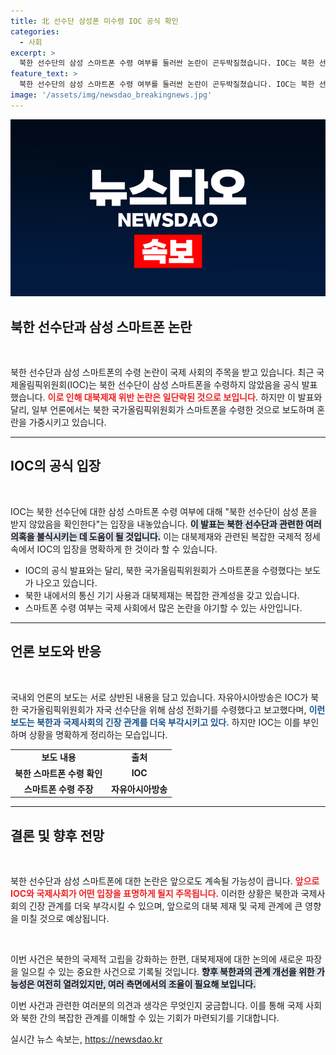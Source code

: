 ```yaml
---
title: 北 선수단 삼성폰 미수령 IOC 공식 확인
categories:
  - 사회
excerpt: >
  북한 선수단의 삼성 스마트폰 수령 여부를 둘러싼 논란이 곤두박질쳤습니다. IOC는 북한 선수단이 삼성 폰을 받지 않았다고 공식 발표하며 대북제재 위반 가능성을 부인했습니다.
feature_text: >
  북한 선수단의 삼성 스마트폰 수령 여부를 둘러싼 논란이 곤두박질쳤습니다. IOC는 북한 선수단이 삼성 폰을 받지 않았다고 공식 발표하며 대북제재 위반 가능성을 부인했습니다.
image: '/assets/img/newsdao_breakingnews.jpg'
---
```


<p><img src="/assets/img/newsdao_breakingnews.jpg" alt="cryptoinkorea 속보" /></p>

<h2 data-ke-size="size26">북한 선수단과 삼성 스마트폰 논란</h2>

<p data-ke-size="size16">&nbsp;</p>

<p>북한 선수단과 삼성 스마트폰의 수령 논란이 국제 사회의 주목을 받고 있습니다. 최근 국제올림픽위원회(IOC)는 북한 선수단이 삼성 스마트폰을 수령하지 않았음을 공식 발표했습니다. <b><span style="color: #ee2323;">이로 인해 대북제재 위반 논란은 일단락된 것으로 보입니다.</span></b> 하지만 이 발표와 달리, 일부 언론에서는 북한 국가올림픽위원회가 스마트폰을 수령한 것으로 보도하며 혼란을 가중시키고 있습니다. </p>

<hr>

<h2 data-ke-size="size26">IOC의 공식 입장</h2>

<p data-ke-size="size16">&nbsp;</p>

<p>IOC는 북한 선수단에 대한 삼성 스마트폰 수령 여부에 대해 "북한 선수단이 삼성 폰을 받지 않았음을 확인한다"는 입장을 내놓았습니다. <b><span style="background-color: #21538527;">이 발표는 북한 선수단과 관련한 여러 의혹을 불식시키는 데 도움이 될 것입니다.</span></b> 이는 대북제재와 관련된 복잡한 국제적 정세 속에서 IOC의 입장을 명확하게 한 것이라 할 수 있습니다. </p>

<ul>
<li>IOC의 공식 발표와는 달리, 북한 국가올림픽위원회가 스마트폰을 수령했다는 보도가 나오고 있습니다.</li>
<li>북한 내에서의 통신 기기 사용과 대북제재는 복잡한 관계성을 갖고 있습니다.</li>
<li>스마트폰 수령 여부는 국제 사회에서 많은 논란을 야기할 수 있는 사안입니다.</li>
</ul>

<hr>

<h2 data-ke-size="size26">언론 보도와 반응</h2>

<p data-ke-size="size16">&nbsp;</p>

<p>국내외 언론의 보도는 서로 상반된 내용을 담고 있습니다. 자유아시아방송은 IOC가 북한 국가올림픽위원회가 자국 선수단을 위해 삼성 전화기를 수령했다고 보고했다며, <b><span style="color: #1a5490;">이런 보도는 북한과 국제사회의 긴장 관계를 더욱 부각시키고 있다.</span></b> 하지만 IOC는 이를 부인하며 상황을 명확하게 정리하는 모습입니다. </p>

<table>
<tr>
<td style="text-align: center; height: 17px;"><b>보도 내용</b></td>
<td style="text-align: center; height: 17px;"><b>출처</b></td>
</tr>
<tr>
<td style="text-align: center; height: 17px;"><b>북한 스마트폰 수령 확인</b></td>
<td style="text-align: center; height: 17px;"><b>IOC</b></td>
</tr>
<tr>
<td style="text-align: center; height: 17px;"><b>스마트폰 수령 주장</b></td>
<td style="text-align: center; height: 17px;"><b>자유아시아방송</b></td>
</tr>
</table>

<hr>

<h2 data-ke-size="size26">결론 및 향후 전망</h2>

<p data-ke-size="size16">&nbsp;</p>

<p>북한 선수단과 삼성 스마트폰에 대한 논란은 앞으로도 계속될 가능성이 큽니다. <b><span style="color: #ee2323;">앞으로 IOC와 국제사회가 어떤 입장을 표명하게 될지 주목됩니다.</span></b> 이러한 상황은 북한과 국제사회의 긴장 관계를 더욱 부각시킬 수 있으며, 앞으로의 대북 제재 및 국제 관계에 큰 영향을 미칠 것으로 예상됩니다.</p>

<p data-ke-size="size16">&nbsp;</p>

<p>이번 사건은 북한의 국제적 고립을 강화하는 한편, 대북제재에 대한 논의에 새로운 파장을 일으킬 수 있는 중요한 사건으로 기록될 것입니다. <b><span style="background-color: #21538527;">향후 북한과의 관계 개선을 위한 가능성은 여전히 열려있지만, 여러 측면에서의 조율이 필요해 보입니다.</span></b></p>

<p data-ke-size="size16"></p>

<p>이번 사건과 관련한 여러분의 의견과 생각은 무엇인지 궁금합니다. 이를 통해 국제 사회와 북한 간의 복잡한 관계를 이해할 수 있는 기회가 마련되기를 기대합니다.</p>
실시간 뉴스 속보는, <a href="https://newsdao.kr" rel="dofollow">https://newsdao.kr</a>


